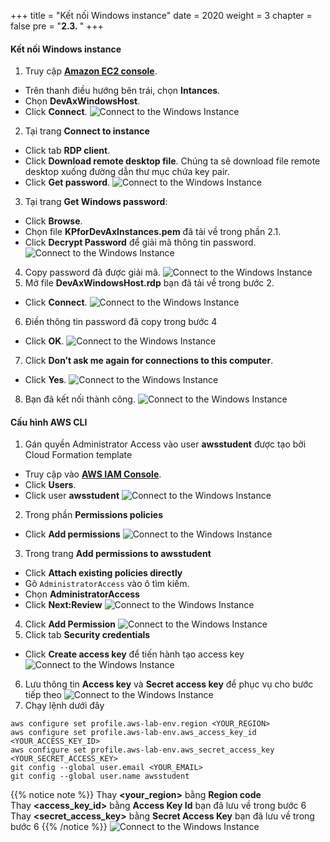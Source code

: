 +++
title = "Kết nối Windows instance"
date = 2020
weight = 3
chapter = false
pre = "<b>2.3. </b>"
+++
#### Kết nối Windows instance
1. Truy cập [**Amazon EC2 console**](https://console.aws.amazon.com/ec2/).
* Trên thanh điều hướng bên trái, chọn **Intances**.
* Chọn **DevAxWindowsHost**.
* Click **Connect**.
![Connect to the Windows Instance](/images/2-prepare/2.3-connectvirtualmachine/connectvirtualmachine-001.png?featherlight=false&width=90pc)
2. Tại trang **Connect to instance**
* Click tab **RDP client**.
* Click **Download remote desktop file**. Chúng ta sẽ download file remote desktop xuống đường dẫn thư mục chứa key pair.
* Click **Get password**.
![Connect to the Windows Instance](/images/2-prepare/2.3-connectvirtualmachine/connectvirtualmachine-002.png?featherlight=false&width=90pc)
3. Tại trang **Get Windows password**:
* Click **Browse**. 
* Chọn file **KPforDevAxInstances.pem** đã tải về trong phần 2.1.
* Click **Decrypt Password** để giải mã thông tin password. 
![Connect to the Windows Instance](/images/2-prepare/2.3-connectvirtualmachine/connectvirtualmachine-003.png?featherlight=false&width=90pc)
4. Copy password đã được giải mã.
![Connect to the Windows Instance](/images/2-prepare/2.3-connectvirtualmachine/connectvirtualmachine-004.png?featherlight=false&width=90pc)
5. Mở file **DevAxWindowsHost.rdp** bạn đã tải về trong bước 2.
* Click **Connect**.
![Connect to the Windows Instance](/images/2-prepare/2.3-connectvirtualmachine/connectvirtualmachine-005.png?featherlight=false&width=30pc)
6. Điền thông tin password đã copy trong bước 4
* Click **OK**.
![Connect to the Windows Instance](/images/2-prepare/2.3-connectvirtualmachine/connectvirtualmachine-006.png?featherlight=false&width=30pc)
7. Click **Don’t ask me again for connections to this computer**.
* Click **Yes**.
![Connect to the Windows Instance](/images/2-prepare/2.3-connectvirtualmachine/connectvirtualmachine-007.png?featherlight=false&width=20pc)
8. Bạn đã kết nối thành công. 
![Connect to the Windows Instance](/images/2-prepare/2.3-connectvirtualmachine/connectvirtualmachine-008.png?featherlight=false&width=90pc)

#### Cấu hình AWS CLI
1. Gán quyền Administrator Access vào user **awsstudent** được tạo bởi Cloud Formation template
* Truy cập vào [**AWS IAM Console**](https://console.aws.amazon.com/iamv2/).
* Click **Users**.
* Click user **awsstudent**
![Connect to the Windows Instance](/images/2-prepare/2.3-connectvirtualmachine/connectvirtualmachine-009.png?featherlight=false&width=90pc)
2. Trong phần **Permissions policies**
* Click **Add permissions**
![Connect to the Windows Instance](/images/2-prepare/2.3-connectvirtualmachine/connectvirtualmachine-010.png?featherlight=false&width=90pc)
3. Trong trang **Add permissions to awsstudent**
* Click **Attach existing policies directly**
* Gõ ```AdministratorAccess``` vào ô tìm kiếm.
* Chọn **AdministratorAccess**
* Click **Next:Review**
![Connect to the Windows Instance](/images/2-prepare/2.3-connectvirtualmachine/connectvirtualmachine-011.png?featherlight=false&width=90pc)
4. Click **Add Permission**
![Connect to the Windows Instance](/images/2-prepare/2.3-connectvirtualmachine/connectvirtualmachine-012.png?featherlight=false&width=90pc)
5. Click tab **Security credentials**
* Click **Create access key** để tiến hành tạo access key
![Connect to the Windows Instance](/images/2-prepare/2.3-connectvirtualmachine/connectvirtualmachine-013.png?featherlight=false&width=90pc)
6. Lưu thông tin **Access key** và **Secret access key** để phục vụ cho bước tiếp theo
![Connect to the Windows Instance](/images/2-prepare/2.3-connectvirtualmachine/connectvirtualmachine-014.png?featherlight=false&width=90pc)
7. Chạy lệnh dưới đây
```
aws configure set profile.aws-lab-env.region <YOUR_REGION>
aws configure set profile.aws-lab-env.aws_access_key_id <YOUR_ACCESS_KEY_ID>
aws configure set profile.aws-lab-env.aws_secret_access_key <YOUR_SECRET_ACCESS_KEY>
git config --global user.email <YOUR_EMAIL>
git config --global user.name awsstudent
```
{{% notice note %}} 
Thay **<your_region>** bằng **Region code** \
Thay **<access_key_id>** bằng **Access Key Id** bạn đã lưu về trong bước 6\
Thay **<secret_access_key>** bằng **Secret Access Key** bạn đã lưu về trong bước 6
{{% /notice %}}
![Connect to the Windows Instance](/images/2-prepare/2.3-connectvirtualmachine/connectvirtualmachine-015.png?featherlight=false&width=60pc)